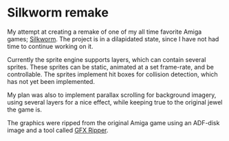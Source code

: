 # Silkworm remake

My attempt at creating a remake of one of my all time favorite Amiga games; [Silkworm](http://en.wikipedia.org/wiki/Silkworm_%28video_game%29).
The project is in a dilapidated state, since I have not had time to continue working on it.

Currently the sprite engine supports layers, which can contain several sprites. These
sprites can be static, animated at a set frame-rate, and be controllable. The sprites implement
hit boxes for collision detection, which has not yet been implemented.

My plan was also to implement parallax scrolling for background imagery, using several layers for
a nice effect, while keeping true to the original jewel the game is.

The graphics were ripped from the original Amiga game using an ADF-disk image and a tool
called [GFX Ripper](http://retrospec.sgn.net/game/gfxrip).